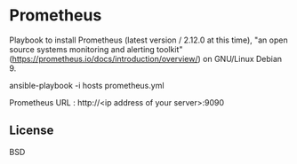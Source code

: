 Prometheus
==========

Playbook to install Prometheus (latest version / 2.12.0 at this time), "an open source systems monitoring and alerting toolkit" (https://prometheus.io/docs/introduction/overview/) on GNU/Linux Debian 9.

ansible-playbook -i hosts prometheus.yml

Prometheus URL :  http://\<ip address of your server\>:9090

License
-------

BSD
